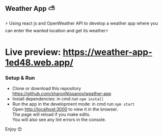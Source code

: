 ## Weather App ⛅
⚡️ Using react js and OpenWeather API to develop a weather app where you can enter the wanted location and get its weather⚡️
# Live preview: https://weather-app-1ed48.web.app/

### Setup & Run
- Clone or download this repository https://github.com/sharonNissanov/weather-app
- Install dependencies: in cmd run ```npm install``` 
- Run the app in the development mode: in cmd run ```npm start```\
Open [http://localhost:3000](http://localhost:3000) to view it in the browser.\
The page will reload if you make edits.\
You will also see any lint errors in the console. 

Enjoy 😊
